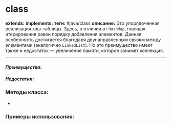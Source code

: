 # class 
**extends:** 
**implements:** 
**теги:** #java/class 
**описание:** Это упорядоченная реализация хэш-таблицы. Здесь, в отличии от `HashMap`, порядок итерирования равен порядку добавления элементов. Данная особенность достигается благодаря двунаправленным связям между элементами (аналогично `LinkedList`). Но это преимущество имеет также и недостаток — увеличение памяти, которое занимет коллекция.

---
#### *Преимущества:*

#### *Недостатки:*

### Методы класса:
- 

### Примеры использования:
